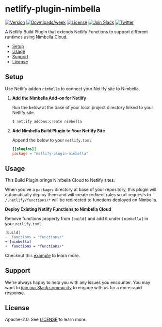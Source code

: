 # netlify-plugin-nimbella

[![Version](https://img.shields.io/npm/v/netlify-plugin-nimbella.svg)](https://npmjs.org/package/netlify-plugin-nimbella)
[![Downloads/week](https://img.shields.io/npm/dw/netlify-plugin-nimbella.svg)](https://npmjs.org/package/netlify-plugin-nimbella)
[![License](https://img.shields.io/badge/license-Apache--2.0-blue.svg)](http://www.apache.org/licenses/LICENSE-2.0)
[![Join Slack](https://img.shields.io/badge/join-slack-9B69A0.svg)](https://nimbella-community.slack.com/)
[![Twitter](https://img.shields.io/twitter/follow/nimbella.svg?style=social&logo=twitter)](https://twitter.com/intent/follow?screen_name=nimbella)

A Netlify Build Plugin that extends Netlify Functions to support different runtimes using [Nimbella Cloud](https://nimbella.com/product/platform).

- [Setup](#setup)
- [Usage](#usage)
- [Support](#support)
- [License](#license)

## Setup

Use Netlify addon `nimbella` to connect your Netlify site to Nimbella.

1. **Add the Nimbella Add-on for Netlify**

   Run the below at the base of your local project directory linked to your Netlify site.

   ```sh
   $ netlify addons:create nimbella
   ```

2. **Add Nimbella Build Plugin to Your Netlify Site**

   Append the below to your `netlify.toml`.

   ```toml
   [[plugins]]
   package = "netlify-plugin-nimbella"
   ```

## Usage

This Build Plugin brings Nimbella Cloud to Netlify sites.

When you've a `packages` directory at base of your repository, this plugin will automatically deploy them and will create redirect rules so all requests to `/.netlify/functions/*` will be redirected to functions deployed on Nimbella.

**Deploy Existing Netlify Functions to Nimbella Cloud**

Remove functions property from `[build]` and add it under `[nimbella]` in your `netlify.toml`.

```diff
[build]
-  functions = "functions/"
+ [nimbella]
+  functions = "functions/"
```

Checkout this [example](https://github.com/satyarohith/netlify-plugin-nimbella.netlify.app) to learn more.

## Support

We're always happy to help you with any issues you encounter. You may want to [join our Slack community](https://nimbella-community.slack.com) to engage with us for a more rapid response.

## License

Apache-2.0. See [LICENSE](LICENSE) to learn more.
